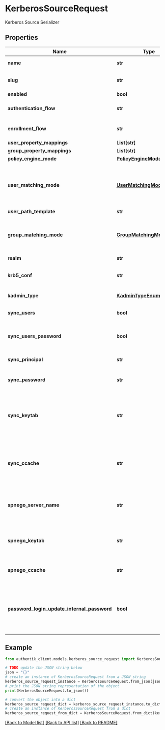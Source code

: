 # KerberosSourceRequest

Kerberos Source Serializer

## Properties

Name | Type | Description | Notes
------------ | ------------- | ------------- | -------------
**name** | **str** | Source&#39;s display Name. | 
**slug** | **str** | Internal source name, used in URLs. | 
**enabled** | **bool** |  | [optional] 
**authentication_flow** | **str** | Flow to use when authenticating existing users. | [optional] 
**enrollment_flow** | **str** | Flow to use when enrolling new users. | [optional] 
**user_property_mappings** | **List[str]** |  | [optional] 
**group_property_mappings** | **List[str]** |  | [optional] 
**policy_engine_mode** | [**PolicyEngineMode**](PolicyEngineMode.md) |  | [optional] 
**user_matching_mode** | [**UserMatchingModeEnum**](UserMatchingModeEnum.md) | How the source determines if an existing user should be authenticated or a new user enrolled. | [optional] 
**user_path_template** | **str** |  | [optional] 
**group_matching_mode** | [**GroupMatchingModeEnum**](GroupMatchingModeEnum.md) | How the source determines if an existing group should be used or a new group created. | [optional] 
**realm** | **str** | Kerberos realm | 
**krb5_conf** | **str** | Custom krb5.conf to use. Uses the system one by default | [optional] 
**kadmin_type** | [**KadminTypeEnum**](KadminTypeEnum.md) | KAdmin server type | [optional] 
**sync_users** | **bool** | Sync users from Kerberos into authentik | [optional] 
**sync_users_password** | **bool** | When a user changes their password, sync it back to Kerberos | [optional] 
**sync_principal** | **str** | Principal to authenticate to kadmin for sync. | [optional] 
**sync_password** | **str** | Password to authenticate to kadmin for sync | [optional] 
**sync_keytab** | **str** | Keytab to authenticate to kadmin for sync. Must be base64-encoded or in the form TYPE:residual | [optional] 
**sync_ccache** | **str** | Credentials cache to authenticate to kadmin for sync. Must be in the form TYPE:residual | [optional] 
**spnego_server_name** | **str** | Force the use of a specific server name for SPNEGO. Must be in the form HTTP@hostname | [optional] 
**spnego_keytab** | **str** | SPNEGO keytab base64-encoded or path to keytab in the form FILE:path | [optional] 
**spnego_ccache** | **str** | Credential cache to use for SPNEGO in form type:residual | [optional] 
**password_login_update_internal_password** | **bool** | If enabled, the authentik-stored password will be updated upon login with the Kerberos password backend | [optional] 

## Example

```python
from authentik_client.models.kerberos_source_request import KerberosSourceRequest

# TODO update the JSON string below
json = "{}"
# create an instance of KerberosSourceRequest from a JSON string
kerberos_source_request_instance = KerberosSourceRequest.from_json(json)
# print the JSON string representation of the object
print(KerberosSourceRequest.to_json())

# convert the object into a dict
kerberos_source_request_dict = kerberos_source_request_instance.to_dict()
# create an instance of KerberosSourceRequest from a dict
kerberos_source_request_from_dict = KerberosSourceRequest.from_dict(kerberos_source_request_dict)
```
[[Back to Model list]](../README.md#documentation-for-models) [[Back to API list]](../README.md#documentation-for-api-endpoints) [[Back to README]](../README.md)


